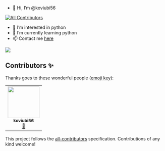 - 👋 Hi, I’m @koviubi56
<!-- ALL-CONTRIBUTORS-BADGE:START - Do not remove or modify this section -->
[![All Contributors](https://img.shields.io/badge/all_contributors-1-orange.svg?style=flat-square)](#contributors-)
<!-- ALL-CONTRIBUTORS-BADGE:END -->
- 👀 I’m interested in python
- 🌱 I’m currently learning python
- 📫 Contact me [here](https://github.com/koviubi56/koviubi56/discussions)

<a><img align="center" src="https://github-readme-stats.anuraghazra1.vercel.app/api?username=koviubi56&show_icons=true&include_all_commits=true&theme=material-palenight"></a>

<!---
koviubi56/koviubi56 is a ✨ special ✨ repository because its `README.md` (this file) appears on your GitHub profile.
You can click the Preview link to take a look at your changes.
--->

## Contributors ✨

Thanks goes to these wonderful people ([emoji key](https://allcontributors.org/docs/en/emoji-key)):

<!-- ALL-CONTRIBUTORS-LIST:START - Do not remove or modify this section -->
<!-- prettier-ignore-start -->
<!-- markdownlint-disable -->
<table>
  <tr>
    <td align="center"><a href="https://github.com/koviubi56"><img src="https://avatars.githubusercontent.com/u/58398849?v=4?s=100" width="100px;" alt=""/><br /><sub><b>koviubi56</b></sub></a><br /><a href="#maintenance-koviubi56" title="Maintenance">🚧</a></td>
  </tr>
</table>

<!-- markdownlint-restore -->
<!-- prettier-ignore-end -->

<!-- ALL-CONTRIBUTORS-LIST:END -->

This project follows the [all-contributors](https://github.com/all-contributors/all-contributors) specification. Contributions of any kind welcome!